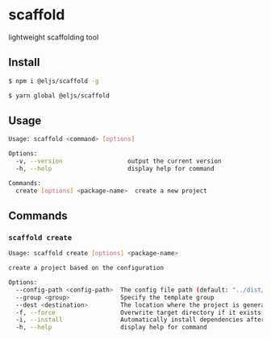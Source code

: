# scaffold

lightweight scaffolding tool

## Install

```bash
$ npm i @eljs/scaffold -g
```

```bash
$ yarn global @eljs/scaffold
```

## Usage

```bash
Usage: scaffold <command> [options]

Options:
  -v, --version                  output the current version
  -h, --help                     display help for command

Commands:
  create [options] <package-name>  create a new project
```

## Commands 

### `scaffold create`

```bash
Usage: scaffold create [options] <package-name>

create a project based on the configuration

Options:
  --config-path <config-path>  The config file path (default: "../dist/default-config.js")
  --group <group>              Specify the template group
  --dest <destination>         The location where the project is generated
  -f, --force                  Overwrite target directory if it exists
  -i, --install                Automatically install dependencies after downloading
  -h, --help                   display help for command
```
